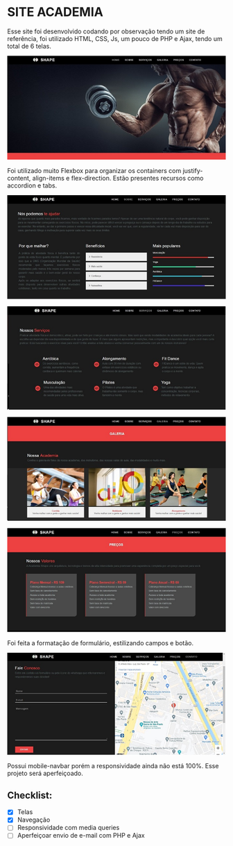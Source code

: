# SITE ACADEMIA

Esse site foi desenvolvido codando por observação tendo um site de referência, foi utilizado HTML, CSS, Js, um pouco de PHP e Ajax, tendo um total de 6 telas.  
 
![](img-readme/foto_1.jpg)

Foi utilizado muito Flexbox para organizar os containers com justify-content, align-items e flex-direction. Estão presentes recursos como accordion e tabs.
 
![](img-readme/foto_2.jpg)
 
![](img-readme/foto_3.jpg)
 
![](img-readme/foto_4.jpg)

![](img-readme/foto_5.jpg)

Foi feita a formatação de formulário, estilizando campos e botão.

![](img-readme/foto_6.jpg)
 
Possui mobile-navbar porém a responsividade ainda não está 100%. Esse projeto será aperfeiçoado.

## Checklist:

- [x] Telas 
- [x] Navegação
- [ ] Responsividade com media queries
- [ ] Aperfeiçoar envio de e-mail com PHP e Ajax
